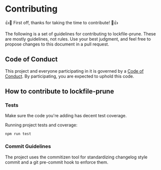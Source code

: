 # Contributing

:+1::tada: First off, thanks for taking the time to contribute! :tada::+1:

The following is a set of guidelines for contributing to lockfile-prune.
These are mostly guidelines, not rules. Use your best judgment, and feel free to propose changes to this document in a pull request.

## Code of Conduct

This project and everyone participating in it is governed by a [Code of Conduct](./CODE_OF_CONDUCT.md). By participating, you are expected to uphold this code.

## How to contribute to lockfile-prune

<!-- TODO -->

### Tests

Make sure the code you're adding has decent test coverage.

Running project tests and coverage:

```bash
npm run test
```

### Commit Guidelines

The project uses the commitizen tool for standardizing changelog style commit and a git pre-commit hook to enforce them.
